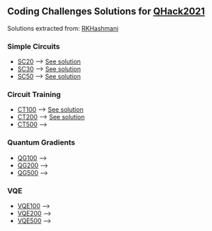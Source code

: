 ## Coding Challenges Solutions for [QHack2021](https://github.com/XanaduAI/QHack2021)
Solutions extracted from: [RKHashmani](https://github.com/RKHashmani/QHack2021)
### Simple Circuits
* [SC20](QML_Challenges/simple_circuits_20_template/problem.pdf) --> [See solution](QML_Challenges/simple_circuits_20_template/simple_circuits_20_template.py)
* [SC30](QML_Challenges/simple_circuits_30_template/problem.pdf) --> [See solution](QML_Challenges/simple_circuits_30_template/simple_circuits_30_template.py)
* [SC50](QML_Challenges/simple_circuits_50_template/problem.pdf) --> [See solution](QML_Challenges/simple_circuits_50_template/simple_circuits_50_template.py)
### Circuit Training
* [CT100](QML_Challenges/circuit_training_100_template/problem.pdf) --> [See solution](QML_Challenges/circuit_training_100_template/circuit_training_100_template.py)
* [CT200](QML_Challenges/circuit_training_200_template/problem.pdf) --> [See solution](QML_Challenges/circuit_training_200_template/circuit_training_200_template.py)
* [CT500](QML_Challenges/circuit_training_500_template/problem.pdf) -->
### Quantum Gradients
* [QG100](QML_Challenges/quantum_gradients_100_template/problem.pdf) -->
* [QG200](QML_Challenges/quantum_gradients_200_template/problem.pdf) -->
* [QG500](QML_Challenges/quantum_gradients_500_template/problem.pdf) -->
### VQE
* [VQE100](QML_Challenges/vqe_100_template/problem.pdf) -->
* [VQE200](QML_Challenges/vqe_200_template/problem.pdf) -->
* [VQE500](QML_Challenges/vqe_500_template/problem.pdf) -->